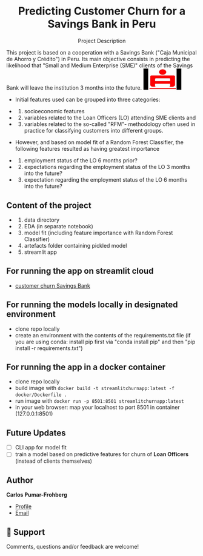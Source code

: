 <h1 align="center">Predicting Customer Churn for a Savings Bank in Peru</h1>
<p align="center">Project Description</p>
This project is based on a cooperation with a Savings Bank ("Caja Municipal de Ahorro y Crédito") in Peru. Its main objective consists in predicting the likelihood that "Small and Medium Enterprise (SME)" clients of the Savings Bank will leave the institution 3 months into the future. 

<img src ="images/CMAC.jpg" width = "100">

* Initial features used can be grouped into three categories:
* 1. socioeconomic features
* 2. variables related to the Loan Officers (LO) attending SME clients and 
* 3. variables related to the so-called "RFM"- methodology often used in practice for classifying customers into different groups. 

* However, and based on model fit of a Random Forest Classifier, the following features resulted as having greatest importance
* 1. employment status of the LO 6 months prior?
* 2. expectations regarding the employment status of the LO 3 months into the future?
* 3. expectation regarding the employment status of the LO 6 months into the future?

## Content of the project
* 1. data directory
* 2. EDA (in separate notebook)
* 3. model fit (including feature importance with Random Forest Classifier)
* 4. artefacts folder containing pickled model
* 5. streamlit app

## For running the app on streamlit cloud
- [customer churn Savings Bank](https://cpumarfrohberg-customer-churn-app-app-l4ixej.streamlitapp.com/)

## For running the models locally in designated environment
- clone repo locally
- create an environment with the contents of the requirements.txt file (if you are using conda: install pip first via "conda install pip" and then "pip install -r requirements.txt")

## For running the app in a docker container
- clone repo locally
- build image with
`docker build -t streamlitchurnapp:latest -f docker/Dockerfile .`
- run image with
`docker run -p 8501:8501 streamlitchurnapp:latest`
- in your web browser: map your localhost to port 8501 in container (127.0.0.1:8501)


## Future Updates
- [ ] CLI app for model fit
- [ ] train a model based on predictive features for churn of **Loan Officers** (instead of clients themselves)

## Author

**Carlos Pumar-Frohberg**

- [Profile](https://github.com/cpumarfrohberg)
- [Email](mailto:cpumarfrohberg@gmail.com?subject=Hi "Hi!")


## 🤝 Support

Comments, questions and/or feedback are welcome!

